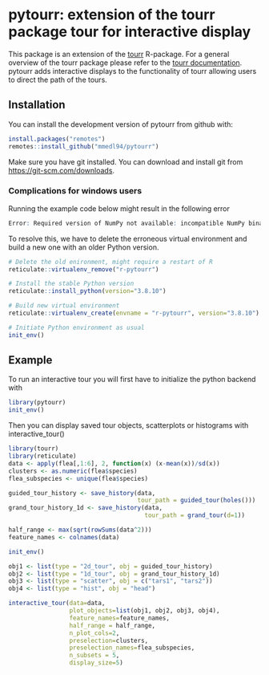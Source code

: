 # pytourr: extension of the tourr package tour for interactive display

This package is an extension of the [tourr](https://github.com/ggobi/tourr) R-package. For a general overview of the tourr package please refer to the [tourr documentation](https://ggobi.github.io/tourr/). pytourr adds interactive displays to the functionality of tourr allowing users to direct the path of the tours.

## Installation

You can install the development version of pytourr from github with:

``` r
install.packages("remotes")
remotes::install_github("mmedl94/pytourr")
```

Make sure you have git installed. You can download and install git from <https://git-scm.com/downloads>.

### Complications for windows users

Running the example code below might result in the following error

``` r
Error: Required version of NumPy not available: incompatible NumPy binary version 33554432 (expecting version 16777225)
```

To resolve this, we have to delete the erroneous virtual environment and build a new one with an older Python version.

``` r
# Delete the old enironment, might require a restart of R
reticulate::virtualenv_remove("r-pytourr")

# Install the stable Python version
reticulate::install_python(version="3.8.10")

# Build new virtual environment
reticulate::virtualenv_create(envname = "r-pytourr", version="3.8.10")

# Initiate Python environment as usual
init_env()
```

## Example

To run an interactive tour you will first have to initialize the python backend with

``` r
library(pytourr)
init_env()
```

Then you can display saved tour objects, scatterplots or histograms with interactive_tour()

``` r
library(tourr)
library(reticulate)
data <- apply(flea[,1:6], 2, function(x) (x-mean(x))/sd(x))
clusters <- as.numeric(flea$species)
flea_subspecies <- unique(flea$species)

guided_tour_history <- save_history(data,
                                    tour_path = guided_tour(holes()))
grand_tour_history_1d <- save_history(data,
                                      tour_path = grand_tour(d=1))

half_range <- max(sqrt(rowSums(data^2)))
feature_names <- colnames(data)

init_env()

obj1 <- list(type = "2d_tour", obj = guided_tour_history)
obj2 <- list(type = "1d_tour", obj = grand_tour_history_1d)
obj3 <- list(type = "scatter", obj = c("tars1", "tars2"))
obj4 <- list(type = "hist", obj = "head")

interactive_tour(data=data,
                 plot_objects=list(obj1, obj2, obj3, obj4),
                 feature_names=feature_names,
                 half_range = half_range,
                 n_plot_cols=2,
                 preselection=clusters,
                 preselection_names=flea_subspecies,
                 n_subsets = 5,
                 display_size=5)
```
